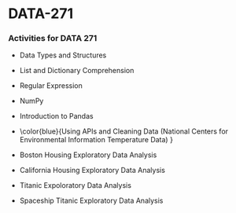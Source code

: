 # DATA-271
### Activities for DATA 271


- Data Types and Structures

- List and Dictionary Comprehension

- Regular Expression

- NumPy

- Introduction to Pandas

- \color{blue}{Using APIs and Cleaning Data (National Centers for Environmental Information Temperature Data) }

- Boston Housing Exploratory Data Analysis

- California Housing Exploratory Data Analysis

- Titanic Expoloratory Data Analysis

- Spaceship Titanic Exploratory Data Analysis
